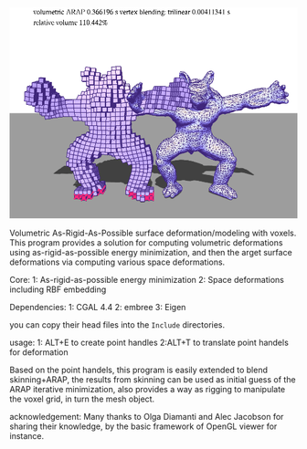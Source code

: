 ![Alt text](/voxARAP.bmp)


Volumetric As-Rigid-As-Possible surface deformation/modeling with voxels. This program provides a solution for computing volumetric
deformations using as-rigid-as-possible energy minimization, and then the arget surface deformations via computing various space deformations.

Core:
1: As-rigid-as-possible energy minimization
2: Space deformations including RBF embedding

Dependencies:
1: CGAL 4.4
2: embree
3: Eigen

you can copy their head files into the `Include` directories.

usage:
1: ALT+E to create point handles
2:ALT+T to translate point handels for deformation

Based on the point handels, this program is easily extended to blend skinning+ARAP, the results from skinning can be used as initial 
guess of the ARAP iterative minimization, also provides a way as rigging to manipulate the voxel grid, in turn the mesh object.

acknowledgement:
Many thanks to Olga Diamanti and Alec Jacobson for sharing their knowledge, by the basic framework of OpenGL viewer for instance.
